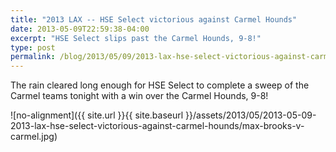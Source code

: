 ```yaml
---
title: "2013 LAX -- HSE Select victorious against Carmel Hounds"
date: 2013-05-09T22:59:38-04:00
excerpt: "HSE Select slips past the Carmel Hounds, 9-8!"
type: post
permalink: /blog/2013/05/09/2013-lax-hse-select-victorious-against-carmel-hounds/
---
```

The rain cleared long enough for HSE Select to complete a sweep of the Carmel teams tonight with a win over the Carmel Hounds, 9-8!

![no-alignment]({{ site.url }}{{ site.baseurl }}/assets/2013/05/2013-05-09-2013-lax-hse-select-victorious-against-carmel-hounds/max-brooks-v-carmel.jpg)
